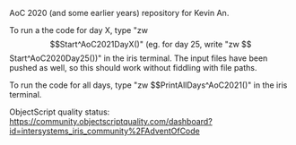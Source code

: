 AoC 2020 (and some earlier years) repository for Kevin An.

To run a the code for day X, type "zw $$Start^AoC2021DayX()" (eg. for day 25, write "zw $$Start^AoC2020Day25())" in the iris terminal.
The input files have been pushed as well, so this should work without fiddling with file paths.

To run the code for all days, type "zw $$PrintAllDays^AoC2021()" in the iris terminal.

ObjectScript quality status:
https://community.objectscriptquality.com/dashboard?id=intersystems_iris_community%2FAdventOfCode
